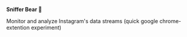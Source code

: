 **Sniffer Bear 🐻**

Monitor and analyze Instagram's data streams
(quick google chrome-extention experiment)
